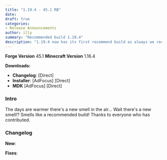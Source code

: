 ```yaml
---
title: "1.19.4 - 45.1 RB"
date:
draft: true
categories:
- Release Announcements
author: illy
summary: "Recommended build 1.19.4"
description: "1.19.4 now has its first recommend build as always we recommend users update to this version at a minimum"
---
```


**Forge Version** 45.1
**Minecraft Version** 1.16.4

**Downloads:**
* **Changelog**: [Direct]
* **Installer**: [AdFocus] [Direct]
* **MDK** [AdFocus] [Direct]

### Intro

The days are warmer there's a new smell in the air... Wait there's a new smell!? Smells like a recommended build!
Thanks to everyone who has contributed.

### Changelog

__New__:

__Fixes__: